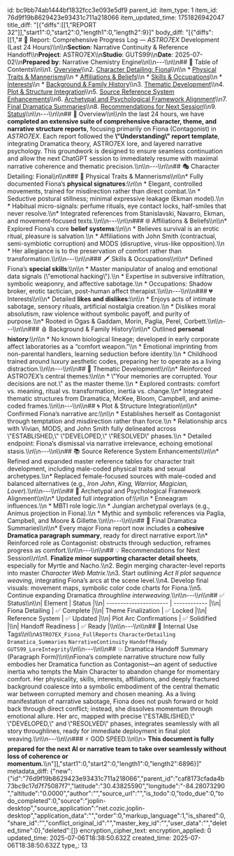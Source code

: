 id: bc9bb74ab1444bf1832fcc3e093e5df9
parent_id: 
item_type: 1
item_id: 76d9f19b8629423e93431c711a218066
item_updated_time: 1751826942047
title_diff: "[{\"diffs\":[[1,\"REPORT 32\"]],\"start1\":0,\"start2\":0,\"length1\":0,\"length2\":9}]"
body_diff: "[{\"diffs\":[[1,\"# 📘 Report: Comprehensive Progress Log — *ASTRO7EX* Development (Last 24 Hours)\\\n\\\n**Section**: Narrative Continuity & Reference Handoff\\\n**Project**: ASTRO7EX\\\n**Studio**: GUTS99\\\n**Date**: 2025-07-02\\\n**Prepared by**: Narrative Chemistry Engine\\\n\\\n---\\\n\\\n## 📓 Table of Contents\\\n\\\n1. [Overview](#overview)\\\n2. [Character Detailing: Fiona](#character-detailing-fiona)\\\n\\\n   * [Physical Traits & Mannerisms](#physical-traits--mannerisms)\\\n   * [Affiliations & Beliefs](#affiliations--beliefs)\\\n   * [Skills & Occupations](#skills--occupations)\\\n   * [Interests](#interests)\\\n   * [Background & Family History](#background--family-history)\\\n3. [Thematic Development](#thematic-development)\\\n4. [Plot & Structure Integration](#plot--structure-integration)\\\n5. [Source Reference System Enhancements](#source-reference-system-enhancements)\\\n6. [Archetypal and Psychological Framework Alignment](#archetypal-and-psychological-framework-alignment)\\\n7. [Final Dramatica Summaries](#final-dramatica-summaries)\\\n8. [Recommendations for Next Session](#recommendations-for-next-session)\\\n9. [Status](#status)\\\n\\\n---\\\n\\\n## 🧠 Overview\\\n\\\nIn the last 24 hours, we have **completed an extensive suite of comprehensive character, theme, and narrative structure reports**, focusing primarily on Fiona (Contagonist) in *ASTRO7EX*. Each report followed the **\\\"Understanding\\\" report template**, integrating Dramatica theory, ASTRO7EX lore, and layered narrative psychology. This groundwork is designed to ensure seamless continuation and allow the next ChatGPT session to immediately resume with maximal narrative coherence and thematic precision.\\\n\\\n---\\\n\\\n## 🎭 Character Detailing: Fiona\\\n\\\n### 📍 Physical Traits & Mannerisms\\\n\\\n* Fully documented Fiona’s **physical signatures**:\\\n\\\n  * Elegant, controlled movements, trained for misdirection rather than direct combat.\\\n  * Seductive postural stillness; minimal expressive leakage (Ekman model).\\\n  * Habitual micro-signals: perfume rituals, eye contact locks, half-smiles that never resolve.\\\n* Integrated references from Stanislavski, Navarro, Ekman, and movement-focused texts.\\\n\\\n---\\\n\\\n### 🌐 Affiliations & Beliefs\\\n\\\n* Explored Fiona’s core **belief systems**:\\\n\\\n  * Believes survival is an erotic ritual, pleasure is salvation.\\\n  * Affiliations with John Smith (contractual, semi-symbiotic corruption) and MODS (disruptive, virus-like opposition).\\\n  * Her allegiance is to the preservation of comfort rather than transformation.\\\n\\\n---\\\n\\\n### 🗡️ Skills & Occupations\\\n\\\n* Defined Fiona’s **special skills**:\\\n\\\n  * Master manipulator of analog and emotional data signals (\\\"emotional hacking\\\").\\\n  * Expertise in subversive infiltration, symbolic weaponry, and affective sabotage.\\\n  * Occupations: Shadow broker, erotic tactician, post-human affect therapist.\\\n\\\n---\\\n\\\n### 💔 Interests\\\n\\\n* Detailed **likes and dislikes**:\\\n\\\n  * Enjoys acts of intimate sabotage, sensory rituals, artificial nostalgia creation.\\\n  * Dislikes moral absolutism, raw violence without symbolic payoff, and purity of purpose.\\\n* Rooted in Ogas & Gaddam, Morin, Paglia, Perel, Corbett.\\\n\\\n---\\\n\\\n### 🩸 Background & Family History\\\n\\\n* Outlined **personal history**:\\\n\\\n  * No known biological lineage; developed in early corporate affect laboratories as a “comfort weapon.”\\\n  * Emotional imprinting from non-parental handlers, learning seduction before identity.\\\n  * Childhood trained around luxury aesthetic codes, preparing her to operate as a living distraction.\\\n\\\n---\\\n\\\n## 🧬 Thematic Development\\\n\\\n* Reinforced ASTRO7EX’s central themes:\\\n\\\n  * \\\"Your memories are corrupted. Your decisions are not.\\\" as the master theme.\\\n  * Explored contrasts: comfort vs. meaning, ritual vs. transformation, inertia vs. change.\\\n* Integrated thematic structures from Dramatica, McKee, Bloom, Campbell, and anime-coded frames.\\\n\\\n---\\\n\\\n## 🌀 Plot & Structure Integration\\\n\\\n* Confirmed Fiona’s narrative arc:\\\n\\\n  * Establishes herself as Contagonist through temptation and misdirection rather than force.\\\n  * Relationship arcs with Vivian, MODS, and John Smith fully delineated across \\\"ESTABLISHED,\\\" \\\"DEVELOPED,\\\" \\\"RESOLVED\\\" phases.\\\n  * Detailed endpoint: Fiona’s dismissal via narrative irrelevance, echoing emotional stasis.\\\n\\\n---\\\n\\\n## 📚 Source Reference System Enhancements\\\n\\\n* Refined and expanded master reference tables for character trait development, including male-coded physical traits and sexual archetypes.\\\n* Replaced female-focused sources with male-coded and balanced alternatives (e.g., *Iron John*, *King, Warrior, Magician, Lover*).\\\n\\\n---\\\n\\\n## 🧩 Archetypal and Psychological Framework Alignment\\\n\\\n* Updated full integration of:\\\n\\\n  * Enneagram influences.\\\n  * MBTI role logic.\\\n  * Jungian archetypal overlays (e.g., Animus projection in Fiona).\\\n  * Mythic and symbolic references via Paglia, Campbell, and Moore & Gillette.\\\n\\\n---\\\n\\\n## 📄 Final Dramatica Summaries\\\n\\\n* Every major Fiona report now includes a **cohesive Dramatica paragraph summary**, ready for direct narrative export.\\\n* Reinforced role as Contagonist: obstructs through seduction, reframes progress as comfort.\\\n\\\n---\\\n\\\n## 💡 Recommendations for Next Session\\\n\\\n1. **Finalize minor supporting character detail sheets**, especially for Myrtle and Nacho.\\\n2. Begin merging character-level reports into master *Character Web Matrix*.\\\n3. Start outlining *Act II plot sequence weaving*, integrating Fiona’s arcs at the scene level.\\\n4. Develop final visuals: movement maps, symbolic color code charts for Fiona.\\\n5. Continue expanding Dramatica *throughline interweaving*.\\\n\\\n---\\\n\\\n## ✅ Status\\\n\\\n| Element                | Status       |\\\n| ---------------------- | ------------ |\\\n| Fiona Detailing        | ✅ Complete   |\\\n| Theme Finalization     | ✅ Locked     |\\\n| Reference System       | ✅ Updated    |\\\n| Plot Arc Confirmations | ✅ Solidified |\\\n| Handoff Readiness      | ✅ Ready      |\\\n\\\n---\\\n\\\n## 🧪 Internal Use Tags\\\n\\\n`ASTRO7EX_Fiona_FullReports` `CharacterDetailing` `Dramatica_Summaries` `NarrativeContinuity` `HandoffReady` `GUTS99_LoreIntegrity`\\\n\\\n---\\\n\\\n## 💥 Dramatica Handoff Summary (Paragraph Form)\\\n\\\nFiona’s complete narrative structure now fully embodies her Dramatica function as Contagonist—an agent of seductive inertia who tempts the Main Character to abandon change for momentary comfort. Her physicality, skills, interests, affiliations, and deeply fractured background coalesce into a symbolic embodiment of the central thematic war between corrupted memory and chosen meaning. As a living manifestation of narrative sabotage, Fiona does not push forward or hold back through direct conflict; instead, she dissolves momentum through emotional allure. Her arc, mapped with precise \\\"ESTABLISHED,\\\" \\\"DEVELOPED,\\\" and \\\"RESOLVED\\\" phases, integrates seamlessly with all story throughlines, ready for immediate deployment in final plot weaving.\\\n\\\n---\\\n\\\n### ⚡ GOD SPEED.\\\n\\\n> **This document is fully prepared for the next AI or narrative team to take over seamlessly without loss of coherence or momentum.**\\\n\"]],\"start1\":0,\"start2\":0,\"length1\":0,\"length2\":6896}]"
metadata_diff: {"new":{"id":"76d9f19b8629423e93431c711a218066","parent_id":"caf8173cfada4b73bc9c17d7f75087f7","latitude":"30.43825590","longitude":"-84.28073290","altitude":"0.0000","author":"","source_url":"","is_todo":0,"todo_due":0,"todo_completed":0,"source":"joplin-desktop","source_application":"net.cozic.joplin-desktop","application_data":"","order":0,"markup_language":1,"is_shared":0,"share_id":"","conflict_original_id":"","master_key_id":"","user_data":"","deleted_time":0},"deleted":[]}
encryption_cipher_text: 
encryption_applied: 0
updated_time: 2025-07-06T18:38:50.632Z
created_time: 2025-07-06T18:38:50.632Z
type_: 13